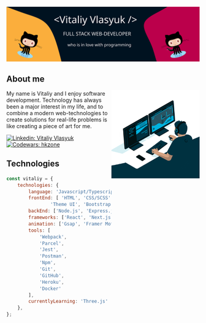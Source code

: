 ![Profile bunner](./profile-banner.svg)
## About me

<img align='right' src="./programmer.gif" width="230">
<p>My name is Vitaliy and I enjoy software development. Technology has always been a major interest in my life, and to combine a modern web-technologies to create solutions for real-life problems is like creating a piece of art for me.</p>

[![Linkedin: Vitaliy Vlasyuk](https://img.shields.io/badge/LinkedIn-Vitaliy%20Vlasyuk-blue?logo=Linkedin&logoColor=blue&labelColor=001220&link=https://www.linkedin.com/in/vitaliy-v-6a2a6943/)](https://www.linkedin.com/in/vitaliy-v-6a2a6943)
[![Codewars: hkzone](https://img.shields.io/badge/Codewars-hkzone-fbae3c?logo=codewars&logoColor=b1361e&labelColor=001220&link=https://www.codewars.com/users/hkzone)](https://www.codewars.com/users/hkzone)

## Technologies

```javascript
const vitaliy = {
	technologies: {
		language: 'Javascript/Typescript',
		frontEnd: [ 'HTML', 'CSS/SCSS', 'Tailwind',
			    'Theme UI', 'Bootstrap', 'JQuery'],
		backEnd: ['Node.js', 'Express.js', 'MongoDB'],
		frameworks: ['React', 'Next.js'],
		animation: ['Gsap', 'Framer Motion'],
		tools: [
			'Webpack',
			'Parcel',
			'Jest',
			'Postman',
			'Npm',
			'Git',
			'GitHub',
			'Heroku',
			'Docker'
		],
		currentlyLearning: 'Three.js'
	},
};
```
